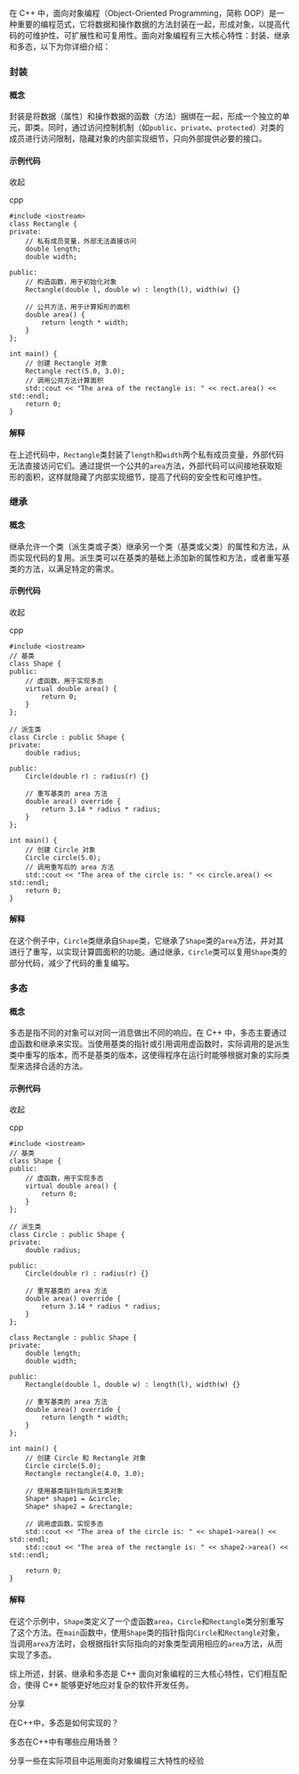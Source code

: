 在 C++ 中，面向对象编程（Object-Oriented Programming，简称 OOP）是一种重要的编程范式，它将数据和操作数据的方法封装在一起，形成对象，以提高代码的可维护性、可扩展性和可复用性。面向对象编程有三大核心特性：封装、继承和多态，以下为你详细介绍：

### 封装

#### 概念

  

封装是将数据（属性）和操作数据的函数（方法）捆绑在一起，形成一个独立的单元，即类。同时，通过访问控制机制（如`public`、`private`、`protected`）对类的成员进行访问限制，隐藏对象的内部实现细节，只向外部提供必要的接口。

#### 示例代码

  

收起

cpp

```
#include <iostream>
class Rectangle {
private:
    // 私有成员变量，外部无法直接访问
    double length;
    double width;

public:
    // 构造函数，用于初始化对象
    Rectangle(double l, double w) : length(l), width(w) {}

    // 公共方法，用于计算矩形的面积
    double area() {
        return length * width;
    }
};

int main() {
    // 创建 Rectangle 对象
    Rectangle rect(5.0, 3.0);
    // 调用公共方法计算面积
    std::cout << "The area of the rectangle is: " << rect.area() << std::endl;
    return 0;
}
```

#### 解释

  

在上述代码中，`Rectangle`类封装了`length`和`width`两个私有成员变量，外部代码无法直接访问它们。通过提供一个公共的`area`方法，外部代码可以间接地获取矩形的面积，这样就隐藏了内部实现细节，提高了代码的安全性和可维护性。

### 继承

#### 概念

  

继承允许一个类（派生类或子类）继承另一个类（基类或父类）的属性和方法，从而实现代码的复用。派生类可以在基类的基础上添加新的属性和方法，或者重写基类的方法，以满足特定的需求。

#### 示例代码

  

收起

cpp

```
#include <iostream>
// 基类
class Shape {
public:
    // 虚函数，用于实现多态
    virtual double area() {
        return 0;
    }
};

// 派生类
class Circle : public Shape {
private:
    double radius;

public:
    Circle(double r) : radius(r) {}

    // 重写基类的 area 方法
    double area() override {
        return 3.14 * radius * radius;
    }
};

int main() {
    // 创建 Circle 对象
    Circle circle(5.0);
    // 调用重写后的 area 方法
    std::cout << "The area of the circle is: " << circle.area() << std::endl;
    return 0;
}
```

#### 解释

  

在这个例子中，`Circle`类继承自`Shape`类，它继承了`Shape`类的`area`方法，并对其进行了重写，以实现计算圆面积的功能。通过继承，`Circle`类可以复用`Shape`类的部分代码，减少了代码的重复编写。

### 多态

#### 概念

  

多态是指不同的对象可以对同一消息做出不同的响应。在 C++ 中，多态主要通过虚函数和继承来实现。当使用基类的指针或引用调用虚函数时，实际调用的是派生类中重写的版本，而不是基类的版本，这使得程序在运行时能够根据对象的实际类型来选择合适的方法。

#### 示例代码

  

收起

cpp

```
#include <iostream>
// 基类
class Shape {
public:
    // 虚函数，用于实现多态
    virtual double area() {
        return 0;
    }
};

// 派生类
class Circle : public Shape {
private:
    double radius;

public:
    Circle(double r) : radius(r) {}

    // 重写基类的 area 方法
    double area() override {
        return 3.14 * radius * radius;
    }
};

class Rectangle : public Shape {
private:
    double length;
    double width;

public:
    Rectangle(double l, double w) : length(l), width(w) {}

    // 重写基类的 area 方法
    double area() override {
        return length * width;
    }
};

int main() {
    // 创建 Circle 和 Rectangle 对象
    Circle circle(5.0);
    Rectangle rectangle(4.0, 3.0);

    // 使用基类指针指向派生类对象
    Shape* shape1 = &circle;
    Shape* shape2 = &rectangle;

    // 调用虚函数，实现多态
    std::cout << "The area of the circle is: " << shape1->area() << std::endl;
    std::cout << "The area of the rectangle is: " << shape2->area() << std::endl;

    return 0;
}
```

#### 解释

  

在这个示例中，`Shape`类定义了一个虚函数`area`，`Circle`和`Rectangle`类分别重写了这个方法。在`main`函数中，使用`Shape`类的指针指向`Circle`和`Rectangle`对象，当调用`area`方法时，会根据指针实际指向的对象类型调用相应的`area`方法，从而实现了多态。

  

综上所述，封装、继承和多态是 C++ 面向对象编程的三大核心特性，它们相互配合，使得 C++ 能够更好地应对复杂的软件开发任务。

分享

在C++中，多态是如何实现的？

多态在C++中有哪些应用场景？

分享一些在实际项目中运用面向对象编程三大特性的经验